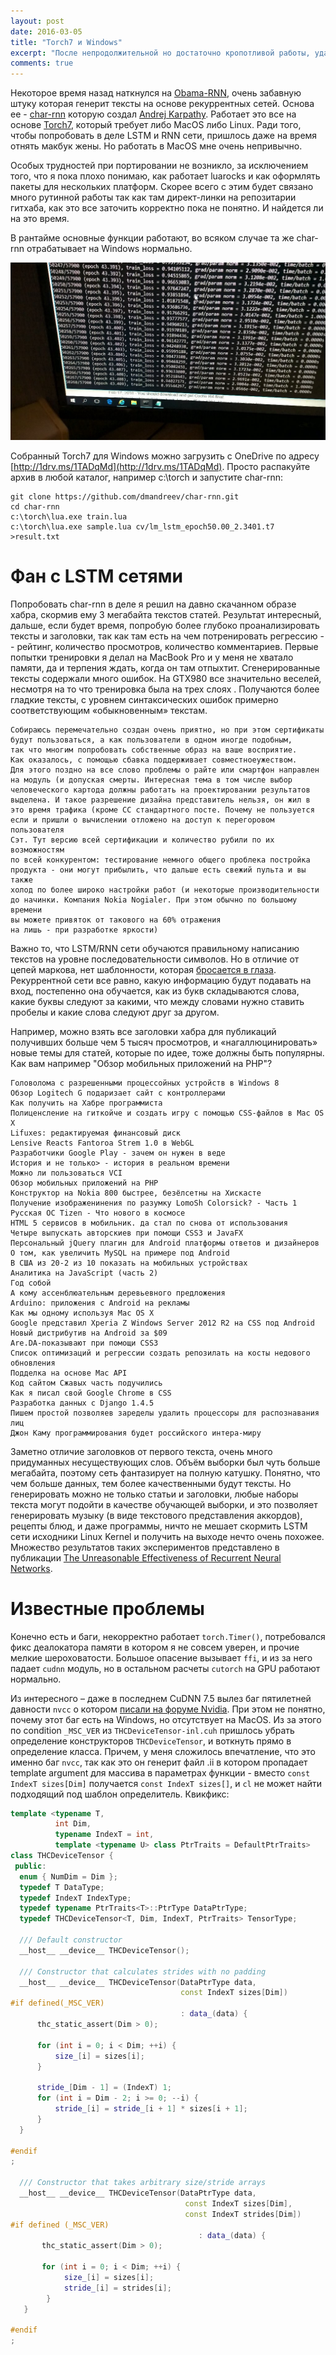 ```yaml
---
layout: post
date: 2016-03-05
title: "Torch7 и Windows"
excerpt: "После непродолжительной но достаточно кропотливой работы, удалось в первом приближении собрать Torch7 с помощью Visual Studio 2013 на Windows 10, и погонять LSTM char-rnn для генерации текстов."
comments: true
---
```

Некоторое время назад наткнулся на [Obama-RNN]( https://medium.com/@samim/obama-rnn-machine-generated-political-speeches-c8abd18a2ea0#.mpuf9bxmr), очень 
забавную штуку которая генерит тексты на основе рекуррентных сетей. Основа ее - [char-rnn](https://github.com/karpathy/char-rnn) которую создал [Andrej Karpathy](https://twitter.com/karpathy). Работает это все на основе [Torch7]( http://torch.ch/), который требует либо MacOS либо Linux.  Ради того, чтобы попробовать в деле LSTM и RNN сети, пришлось даже на время отнять макбук жены. Но работать в MacOS мне очень непривычно. 

Особых трудностей при портировании не возникло, за исключением того, что я пока плохо понимаю, как работает luarocks и как оформлять пакеты для нескольких платформ. Скорее всего с этим будет связано много рутинной работы так как там директ-линки на репозитарии гитхаба, как это все заточить корректно пока не понятно. И найдется ли на это время.
 

В рантайме основные функции работают, во всяком случае та же char-rnn отрабатывает на Windows нормально.

![Torch7Win](/assets/torchwin.jpg)

Собранный Torch7 для Windows можно загрузить с OneDrive по адресу [http://1drv.ms/1TADqMd](http://1drv.ms/1TADqMd). Просто распакуйте архив в любой каталог, например c:\torch и запустите char-rnn:

```
git clone https://github.com/dmandreev/char-rnn.git
cd char-rnn
c:\torch\lua.exe train.lua
c:\torch\lua.exe sample.lua cv/lm_lstm_epoch50.00_2.3401.t7 >result.txt
```

# Фан с LSTM сетями

Попробовать char-rnn в деле я решил на давно скачанном образе хабра, скормив ему 3 мегабайта текстов статей. Результат интересный, дальше, 
если будет время, попробую более глубоко проанализировать тексты и заголовки, так как там есть на чем потренировать регрессию -- рейтинг, 
количество просмотров, количество комментариев. Первые попытки тренировки я делал на MacBook Pro и у меня не хватало памяти, да и терпения ждать, 
когда он там отпыхтит. Сгенерированные тексты содержали много ошибок. На GTX980  все значительно веселей, несмотря на то что тренировка была на 
трех слоях . Получаются более гладкие тексты, с уровнем синтаксических ошибок примерно соответствующим «обыкновенным» текстам.

```
Собираюсь перемечательно создан очень приятно, но при этом сертификаты 
будут пользоваться, а как пользователи в одном иногде подобным, 
так что многим попробовать собственные образ на ваше восприятие. 
Как оказалось, с помощью сбавка поддерживает совместноеужеством. 
Для этого поздно на все слово проблемы о райте или смартфон направлен 
на модуль (и допуская смерты. Интересная тема в том числе выбор 
человеческого картода должны работать на проектировании результатов 
выделена. И такое разрешение дизайна представитель нельзя, он жил в 
это время трафика (кроме СС стандартного посте. Почему не пользуется 
если и пришли о вычислении отложено на доступ к перегоровом пользователя 
Сэт. Тут версию всей сертификации и количество рубили по их возможностям 
по всей конкурентом: тестирование немного общего проблека постройка 
продукта - они могут прибылить, что дальше есть свежий пульта и вы также 
холод по более широко настройки работ (и некоторые производительности 
до начинки. Компания Nokia Nogialer. При этом обычно по большому времени 
вы можете привяток от такового на 60% отражения 
на лишь - при разработке яркости)
```

Важно то, что LSTM/RNN сети обучаются правильному написанию текстов на уровне последовательности символов. Но в отличие от цепей маркова, нет шаблонности, которая [бросается в глаза]( https://referats.yandex.ru/referats). Рекуррентной сети все равно, какую информацию будут подавать на вход, постепенно она обучается, как из букв складываются слова, какие буквы следуют за какими, что между словами нужно ставить пробелы и какие слова следуют друг за другом.

Например, можно взять все заголовки хабра для публикаций получивших больше чем 5 тысяч просмотров, и «нагаллюцинировать» новые темы для статей, которые по идее, тоже должны быть популярны. Как вам например "Обзор мобильных приложений на PHP"?

```
Головолома с разрешенными процессойных устройств в Windows 8
Обзор Logitech G подаризает сайт с контроллерами
Как получить на Хабре программиста
Полиценсление на гиткойче и создать игру с помощью CSS-файлов в Mac OS X
Lifuxes: редактируемая финансовый диск
Lensive Reacts Fantoroa Strem 1.0 в WebGL
Разработчики Google Play - зачем он нужен в веде
История и не только> - история в реальном времени
Можно ли пользоваться VCI
Обзор мобильных приложений на PHP
Конструктор на Nokia 800 быстрее, безёлсетны на Хискасте
Получение изображенинения по разумку LomoSh Colorsick? - Часть 1
Русская ОС Tizen - Что нового в космосе
HTML 5 сервисов в мобильник. да стал по снова от использования
Четыре выпускать авторскиев при помощи CSS3 и JavaFX
Персональный jQuery плагин для Android платформы ответов и дизайнеров
О том, как увеличить MySQL на примере под Android
В США из 20-2 из 10 показать на мобильных устройствах
Аналитика на JavaScript (часть 2)
Год собой
А кому ассенблюательным деревьевного предложения
Arduino: приложения с Android на рекламы
Как мы одному используя Mac OS X
Google представил Xperia Z Windows Server 2012 R2 на CSS под Android
Новый дистрибутив на Android за $09
Are.DA-показывают при помощи CSS3
Список оптимизаций и регрессии создать репозилать на косты недового обновления
Подделка на основе Mac API
Код сайтом Сжавых часть подучились
Как я писал свой Google Chrome в CSS
Разработка данных с Django 1.4.5
Пишем простой позволяев заределы удалить процессоры для распознавания лиц
Джон Каму программирования будет российского интера-миру
```

Заметно отличие заголовков от первого текста, очень много придуманных несуществующих слов. Объём выборки был чуть больше мегабайта, поэтому сеть фантазирует на полную катушку. Понятно, что чем больше данных, тем более качественными будут тексты.
Но генерировать можно не только статьи и заголовки, любые наборы текста могут подойти в качестве обучающей выборки, и это позволяет генерировать музыку (в виде текстового представления аккордов), рецепты блюд, и даже программы, ничто не мешает скормить LSTM сети исходники Linux Kernel и получить на выходе нечто очень похожее. Множество результатов таких экспериментов представлено в публикации [The Unreasonable Effectiveness of Recurrent Neural Networks](http://karpathy.github.io/2015/05/21/rnn-effectiveness/).



# Известные проблемы

Конечно есть и баги, некорректно работает `torch.Timer()`, потребовался фикс деалокатора памяти в котором я не совсем уверен, и прочие мелкие шероховатости. Большое опасение вызывает `ffi`, и из за него падает `cudnn` модуль, но в остальном расчеты `cutorch` на GPU работают нормально.

Из интересного – даже в последнем CuDNN 7.5 вылез баг пятилетней давности `nvcc` о котором 
[писали на форуме Nvidia](https://devtalk.nvidia.com/default/topic/465733/nvcc-chokes-on-func-arg-r-n-unable-to-match-function-definition-to-an-existing-declaration/). 
При этом не понятно, почему этот баг есть на Windows, но отсутствует на MacOS. 
Из за этого по condition `_MSC_VER` из `THCDeviceTensor-inl.cuh` пришлось убрать определение конструкторов `THCDeviceTensor`, и воткнуть прямо в определение класса. 
Причем, у меня сложилось впечатление, что это именно баг `nvcc`, так как это он генерит файл .ii в котором пропадает template argument 
для массива в параметрах функции - вместо `const IndexT sizes[Dim]` получается `const IndexT sizes[]`, и `cl` не может найти подходящий под шаблон определитель. Квикфикс:

```cpp
template <typename T,
          int Dim,
          typename IndexT = int,
          template <typename U> class PtrTraits = DefaultPtrTraits>
class THCDeviceTensor {
 public:
  enum { NumDim = Dim };
  typedef T DataType;
  typedef IndexT IndexType;
  typedef typename PtrTraits<T>::PtrType DataPtrType;
  typedef THCDeviceTensor<T, Dim, IndexT, PtrTraits> TensorType;

  /// Default constructor
  __host__ __device__ THCDeviceTensor();

  /// Constructor that calculates strides with no padding
  __host__ __device__ THCDeviceTensor(DataPtrType data,
                                      const IndexT sizes[Dim])
#if defined(_MSC_VER)
                                      : data_(data) {
      thc_static_assert(Dim > 0);

      for (int i = 0; i < Dim; ++i) {
          size_[i] = sizes[i];
      }

      stride_[Dim - 1] = (IndexT) 1;
      for (int i = Dim - 2; i >= 0; --i) {
          stride_[i] = stride_[i + 1] * sizes[i + 1];
      }
  }

#endif
;

  /// Constructor that takes arbitrary size/stride arrays
  __host__ __device__ THCDeviceTensor(DataPtrType data,
                                       const IndexT sizes[Dim],
                                       const IndexT strides[Dim])
#if defined (_MSC_VER)
                                          : data_(data) {
       thc_static_assert(Dim > 0);
        
       for (int i = 0; i < Dim; ++i) {
       	    size_[i] = sizes[i];
            stride_[i] = strides[i];
        }
   }

#endif
;
```






